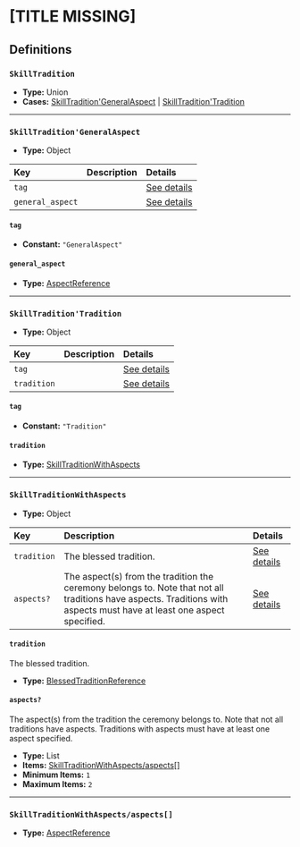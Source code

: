 # [TITLE MISSING]

## Definitions

### <a name="SkillTradition"></a> `SkillTradition`

- **Type:** Union
- **Cases:** <a href="#SkillTradition'GeneralAspect">SkillTradition'GeneralAspect</a> | <a href="#SkillTradition'Tradition">SkillTradition'Tradition</a>

---

### <a name="SkillTradition'GeneralAspect"></a> `SkillTradition'GeneralAspect`

- **Type:** Object

Key | Description | Details
:-- | :-- | :--
`tag` |  | <a href="#SkillTradition'GeneralAspect/tag">See details</a>
`general_aspect` |  | <a href="#SkillTradition'GeneralAspect/general_aspect">See details</a>

#### <a name="SkillTradition'GeneralAspect/tag"></a> `tag`

- **Constant:** `"GeneralAspect"`

#### <a name="SkillTradition'GeneralAspect/general_aspect"></a> `general_aspect`

- **Type:** <a href="./_SimpleReferences.md#AspectReference">AspectReference</a>

---

### <a name="SkillTradition'Tradition"></a> `SkillTradition'Tradition`

- **Type:** Object

Key | Description | Details
:-- | :-- | :--
`tag` |  | <a href="#SkillTradition'Tradition/tag">See details</a>
`tradition` |  | <a href="#SkillTradition'Tradition/tradition">See details</a>

#### <a name="SkillTradition'Tradition/tag"></a> `tag`

- **Constant:** `"Tradition"`

#### <a name="SkillTradition'Tradition/tradition"></a> `tradition`

- **Type:** <a href="#SkillTraditionWithAspects">SkillTraditionWithAspects</a>

---

### <a name="SkillTraditionWithAspects"></a> `SkillTraditionWithAspects`

- **Type:** Object

Key | Description | Details
:-- | :-- | :--
`tradition` | The blessed tradition. | <a href="#SkillTraditionWithAspects/tradition">See details</a>
`aspects?` | The aspect(s) from the tradition the ceremony belongs to. Note that not all traditions have aspects. Traditions with aspects must have at least one aspect specified. | <a href="#SkillTraditionWithAspects/aspects">See details</a>

#### <a name="SkillTraditionWithAspects/tradition"></a> `tradition`

The blessed tradition.

- **Type:** <a href="./_SimpleReferences.md#BlessedTraditionReference">BlessedTraditionReference</a>

#### <a name="SkillTraditionWithAspects/aspects"></a> `aspects?`

The aspect(s) from the tradition the ceremony belongs to. Note that not
all traditions have aspects. Traditions with aspects must have at least one
aspect specified.

- **Type:** List
- **Items:** <a href="#SkillTraditionWithAspects/aspects[]">SkillTraditionWithAspects/aspects[]</a>
- **Minimum Items:** `1`
- **Maximum Items:** `2`

---

### <a name="SkillTraditionWithAspects/aspects[]"></a> `SkillTraditionWithAspects/aspects[]`

- **Type:** <a href="./_SimpleReferences.md#AspectReference">AspectReference</a>
